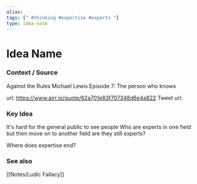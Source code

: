 ```yaml
---
alias: 
tags: [" #thinking #expertise #experts "]
type: idea-note
---
```

# Idea Name

### Context / Source
Against the Rules
Michael Lewis
Episode 7: The person who knows

url: https://www.airr.io/quote/62a701e83f707348d6e4a822
Tweet url: 

### Key Idea

It's hard for the general public to see people
Who are experts in one field
but then move on to another field
are they still experts?

Where does expertise end?

### See also
[[Notes/Ludic Fallacy]]
